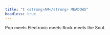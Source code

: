```yaml
---
title: "I <strong>AM</strong> MEADOWS"
headless: true
---
```


Pop meets Electronic meets Rock meets the Soul.
